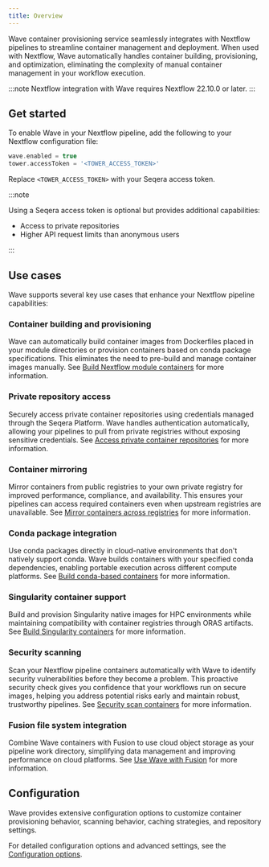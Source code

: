 ```yaml
---
title: Overview
---
```


Wave container provisioning service seamlessly integrates with Nextflow pipelines to streamline container management and deployment. When used with Nextflow, Wave automatically handles container building, provisioning, and optimization, eliminating the complexity of manual container management in your workflow execution.

:::note
Nextflow integration with Wave requires Nextflow 22.10.0 or later.
:::

## Get started

To enable Wave in your Nextflow pipeline, add the following to your Nextflow configuration file:

```groovy
wave.enabled = true
tower.accessToken = '<TOWER_ACCESS_TOKEN>'
```

Replace `<TOWER_ACCESS_TOKEN>` with your Seqera access token.

:::note

Using a Seqera access token is optional but provides additional capabilities:

- Access to private repositories
- Higher API request limits than anonymous users

:::

## Use cases

Wave supports several key use cases that enhance your Nextflow pipeline capabilities:

### Container building and provisioning

Wave can automatically build container images from Dockerfiles placed in your module directories or provision containers based on conda package specifications. This eliminates the need to pre-build and manage container images manually. See [Build Nextflow module containers](./use-cases.md#build-nextflow-module-containers) for more information.

### Private repository access

Securely access private container repositories using credentials managed through the Seqera Platform. Wave handles authentication automatically, allowing your pipelines to pull from private registries without exposing sensitive credentials. See [Access private container repositories](./use-cases.md#access-private-container-repositories) for more information.

### Container mirroring

Mirror containers from public registries to your own private registry for improved performance, compliance, and availability. This ensures your pipelines can access required containers even when upstream registries are unavailable. See [Mirror containers across registries](./use-cases.md#mirror-containers-across-registries) for more information.

### Conda package integration

Use conda packages directly in cloud-native environments that don't natively support conda. Wave builds containers with your specified conda dependencies, enabling portable execution across different compute platforms. See [Build conda-based containers](./use-cases.md#build-conda-based-containers) for more information.

### Singularity container support

Build and provision Singularity native images for HPC environments while maintaining compatibility with container registries through ORAS artifacts. See [Build Singularity containers](./use-cases.md#build-singularity-containers) for more information.

### Security scanning

Scan your Nextflow pipeline containers automatically with Wave to identify security vulnerabilities before they become a problem. This proactive security check gives you confidence that your workflows run on secure images, helping you address potential risks early and maintain robust, trustworthy pipelines. See [Security scan containers](./use-cases.md#security-scan-containers) for more information.

### Fusion file system integration

Combine Wave containers with Fusion to use cloud object storage as your pipeline work directory, simplifying data management and improving performance on cloud platforms. See [Use Wave with Fusion](./use-cases.md#use-wave-with-fusion) for more information.

## Configuration

Wave provides extensive configuration options to customize container provisioning behavior, scanning behavior, caching strategies, and repository settings.

For detailed configuration options and advanced settings, see the [Configuration options](./configuration.md).
